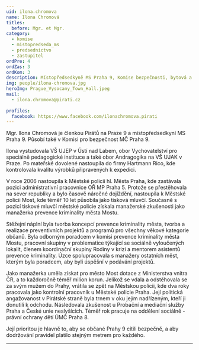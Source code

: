 ```yaml
---
uid: ilona.chromova
name: Ilona Chromová
titles:
  before: Mgr. et Mgr.
category:
  - komise
  - mistopredseda_ms
  - predsednictvo
  - zastupitel
ordPre: 4
ordZas: 3
ordKom: 3
description: Místopředsedkyně MS Praha 9, Komise bezpečnosti, bytová a sociálně-zdravotní
img: people/ilona-chromova.jpg
heroImg: Prague_Vysocany_Town_Hall.jpeg
mail:
  - ilona.chromova@pirati.cz
 
profiles:
  facebook: https://www.facebook.com/ilonachromova.pirati
---
```

Mgr. Ilona Chromová je členkou Pirátů na Praze 9 a místopředsedkyní MS Praha 9. Působí také v Komisi pro bezpečnost MČ Praha 9.

Ilona vystudovala VŠ UJEP v Ústí nad Labem, obor Vychovatelství pro speciálně pedagogické instituce a také obor Andragogika na VŠ UJAK v Praze. Po mateřské dovolené nastoupila do firmy Hartmann Rico, kde kontrolovala kvalitu výrobků připravených k expedici.

V roce 2006 nastoupila k Městské policii hl. Města Praha, kde zastávala pozici administrativní pracovnice OŘ MP Praha 5. Protože se přestěhovala na sever republiky a bylo časově náročné dojíždění, nastoupila k Městské policii Most, kde téměř 10 let působila jako tisková mluvčí. Současně s pozicí tiskové mluvčí městské policie získala manažerské zkušenosti jako manažerka prevence kriminality města Mostu.

Stěžejní náplní byla tvorba koncepcí prevence kriminality města, tvorba a realizace preventivních projektů a programů pro všechny věkové kategorie občanů. Byla odborným poradcem v komisi prevence kriminality města Mostu, pracovní skupiny v problematice týkající se sociálně vyloučených lokalit, členem koordinační skupiny Rodiny v krizi a mentorem asistentů prevence kriminality. Úzce spolupracovala s manažery ostatních měst, kterým byla poradcem, aby byli úspěšní v podávání projektů.

Jako manažerka uměla získat pro město Most dotace z Ministerstva vnitra ČR, a to každoročně téměř milion korun. Jelikož se vdala a odstěhovala se za svým mužem do Prahy, vrátila se zpět na Městskou policii, kde dva roky pracovala jako kontrolní pracovník u Městské policie Praha. Její politická angažovanost v Pirátské straně byla trnem v oku jejím nadřízeným, kteří ji donutili k odchodu. Následovala zkušenost u Probační a mediační služby Praha a České unie neslyšících. Téměř rok pracuje na oddělení sociálně - právní ochrany dětí ÚMČ Praha 8.

Její prioritou je hlavně to, aby se občané Prahy 9 cítili bezpečně, a aby dodržování pravidel platilo stejným metrem pro každého.

---